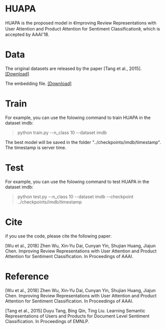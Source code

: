 # HUAPA
HUAPA is the proposed model in 《Improving Review Representations with User Attention and Product Attention for Sentiment Classification》, which is accepted by AAAI'18.

# Data
The original datasets are released by the paper [Tang et al., 2015]. [[Download]](http://ir.hit.edu.cn/%7Edytang/paper/acl2015/dataset.7z)

The embedding file. [[Download]](https://drive.google.com/drive/folders/19r6Bj-s0intWCSIdd1W3dqOPueAc_K2N)

# Train
For example, you can use the folowing command to train HUAPA in the dataset imdb:
> python train.py --n_class 10 --dataset imdb

The best model will be saved in the folder "../checkpoints/imdb/timestamp". The timestamp is server time.

# Test
For example, you can use the folowing command to test HUAPA in the dataset imdb:
> python test.py --n_class 10 --dataset imdb --checkpoint ../checkpoints/imdb/timestamp

# Cite
if you use the code, please cite the following paper:

[Wu et al., 2018]  Zhen Wu, Xin-Yu Dai, Cunyan Yin, Shujian Huang, Jiajun Chen. Improving Review Representations with User Attention and Product Attention for Sentiment Classification. In Proceedings of AAAI.

# Reference
[Wu et al., 2018]  Zhen Wu, Xin-Yu Dai, Cunyan Yin, Shujian Huang, Jiajun Chen. Improving Review Representations with User Attention and Product Attention for Sentiment Classification. In Proceedings of AAAI.

[Tang et al., 2015] Duyu Tang, Bing Qin, Ting Liu. Learning Semantic Representations of Users and Products for Document Level Sentiment Classification. In Proceedings of EMNLP.
